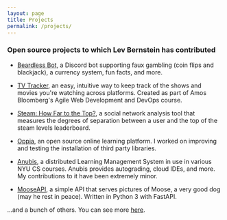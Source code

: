 ```yaml
---
layout: page
title: Projects
permalink: /projects/
---
```



### Open source projects to which Lev Bernstein has contributed

* [Beardless Bot](https://github.com/LevBernstein/BeardlessBot), a Discord bot
supporting faux gambling (coin flips and blackjack), a currency system, fun
facts, and more.

* [TV Tracker](https://github.com/software-assignments-spring2021/project-setup-team-hatsukaichi-dynamic),
an easy, intuitive way to keep track of the shows and movies you're watching
across platforms. Created as part of Amos Bloomberg's Agile Web Development and
DevOps course.

* [Steam: How Far to the Top?](https://github.com/LevBernstein/steamDegreesOfSeparation),
a social network analysis tool that measures the degrees of separation between
a user and the top of the steam levels leaderboard.

* [Oppia](https://github.com/oppia/oppia), an open source online learning
platform. I worked on improving and testing the installation of third
party libraries.

* [Anubis](https://github.com/AnubisLMS/Anubis), a distributed Learning
Management System in use in various NYU CS courses. Anubis provides
autograding, cloud IDEs, and more. My contributions to it have been extremely
minor.

* [MooseAPI](https://github.com/LevBernstein/MooseAPI), a simple API that
serves pictures of Moose, a very good dog (may he rest in peace). Written
in Python 3 with FastAPI.

...and a bunch of others. You can see more
[here](https://github.com/LevBernstein).